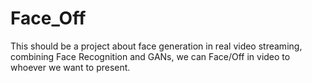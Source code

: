# Face_Off

This should be a project about face generation in real video streaming, combining Face Recognition and GANs, we can Face/Off in video to whoever we want to present.
